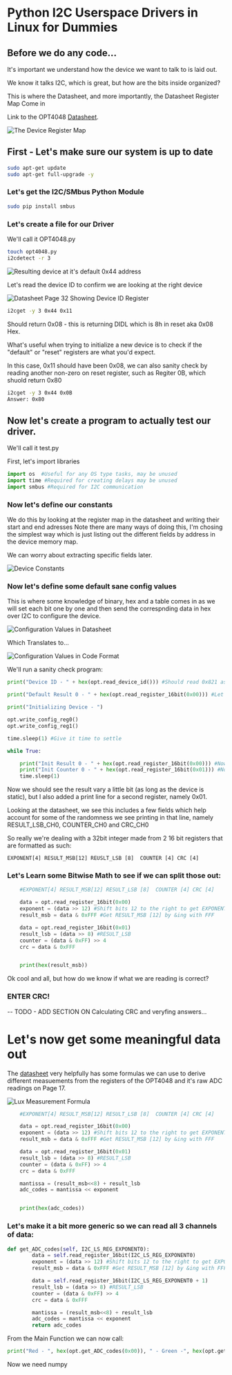 # Python I2C Userspace Drivers in Linux for Dummies

## Before we do any code...
It's important we understand how the device we want to talk to is laid out.

We know it talks I2C, which is great, but how are the bits inside organized?

This is where the Datasheet, and more importantly, the Datasheet Register Map Come in

Link to the OPT4048 [Datasheet](https://www.ti.com/lit/ds/symlink/opt4048.pdf). 

![The Device Register Map](Images/registerMap.png)

## First - Let's make sure our system is  up to date

```bash
sudo apt-get update
sudo apt-get full-upgrade -y
```

### Let's get  the I2C/SMbus Python Module

```bash
sudo pip install smbus
```

### Let's create a file for our Driver

We'll call it OPT4048.py

```bash
touch opt4048.py
i2cdetect -r 3 
```

![Resulting device at it's default 0x44 address](Images/i2cdetect.png)

Let's read the device ID to confirm we are looking at the right device

![Datasheet Page 32 Showing Device ID Register](Images/deviceID.png)

```bash
i2cget -y 3 0x44 0x11
```

Should return 0x08 - this is returning DIDL which is 8h in reset aka 0x08 Hex.

What's useful when trying to initialize a new device is to check if the "default" or "reset" registers are what you'd expect.

In this case, 0x11 should have been 0x08, we can also sanity check by reading another non-zero on reset register, such as Regiter 0B, which shuold return 0x80 
```bash
i2cget -y 3 0x44 0x0B
Answer: 0x80
```
## Now let's create a program to actually test our driver.

We'll call it test.py

First, let's import libraries

```python
import os  #Useful for any OS type tasks, may be unused
import time #Required for creating delays may be unused
import smbus #Required for I2C communication
```

### Now let's define our constants

We do this by looking at the register map in the datasheet and writing their start and end adresses
Note there are many ways of doing this, I'm chosing the simplest way which is just listing out the different fields by address in the device memory map.

We can worry about extracting specific fields later.

![Device Constants](Images/constants.png)

### Now let's define some default sane config values

This is where some knowledge of binary, hex and a table comes in as we will set each bit one by one and then send the correspnding data in hex over I2C to configure the device.

![Configuration Values in Datasheet](Images/datasheetRegValues.png)

Which Translates to...

![Configuration Values in Code Format](Images/configDataCode.png)

We'll run a sanity check program:

```python
print("Device ID - " + hex(opt.read_device_id())) #Should read 0x821 as per datasheet

print("Default Result 0 - " + hex(opt.read_register_16bit(0x00))) #Let's make sure we read a zero here

print("Initializing Device - ")

opt.write_config_reg0()
opt.write_config_reg1()

time.sleep(1) #Give it time to settle

while True:

    print("Init Result 0 - " + hex(opt.read_register_16bit(0x00))) #Now it should read non-zero
    print("Init Counter 0 - " + hex(opt.read_register_16bit(0x01))) #Now it should read non-zero
    time.sleep(1)
```

Now we should see the result vary a little bit (as long as the device is static), but I also added a print line for a second register, namely 0x01. 

Looking at the datasheet, we see this includes a few fields which help account for some of the randomness we see printing in that line, namely RESULT_LSB_CH0, COUNTER_CH0 and CRC_CH0

So really we're dealing with a 32bit integer made from 2 16 bit registers that are formatted as such:

```EXPONENT[4] RESULT_MSB[12] REUSLT_LSB [8]  COUNTER [4] CRC [4]```

### Let's Learn some Bitwise Math to see if we can split those out:


```python
    #EXPONENT[4] RESULT_MSB[12] RESULT_LSB [8]  COUNTER [4] CRC [4]

    data = opt.read_register_16bit(0x00)
    exponent = (data >> 12) #Shift bits 12 to the right to get EXPONENT[4]
    result_msb = data & 0xFFF #Get RESULT_MSB [12] by &ing with FFF

    data = opt.read_register_16bit(0x01)
    result_lsb = (data >> 8) #RESULT_LSB
    counter = (data & 0xFF) >> 4
    crc = data & 0xFFF


    print(hex(result_msb))
```

Ok cool and all, but how do we know if what we are reading is correct?

### ENTER CRC!

-- TODO - ADD SECTION ON Calculating CRC and veryfing answers...


# Let's now get some meaningful data out

The [datasheet](https://www.ti.com/lit/ds/symlink/opt4048.pdf) very helpfully has some formulas we can use to derive different measuements from the registers of the OPT4048 and it's raw ADC readings on Page 17. 

![Lux Measurement Formula](Images/luxmeasurement.png)

```python
    #EXPONENT[4] RESULT_MSB[12] RESULT_LSB [8]  COUNTER [4] CRC [4]

    data = opt.read_register_16bit(0x00)
    exponent = (data >> 12) #Shift bits 12 to the right to get EXPONENT[4]
    result_msb = data & 0xFFF #Get RESULT_MSB [12] by &ing with FFF

    data = opt.read_register_16bit(0x01)
    result_lsb = (data >> 8) #RESULT_LSB
    counter = (data & 0xFF) >> 4
    crc = data & 0xFFF

    mantissa = (result_msb<<8) + result_lsb
    adc_codes = mantissa << exponent 


    print(hex(adc_codes))
``` 

### Let's make it a bit more generic so we  can read all 3 channels of data:

```python
def get_ADC_codes(self, I2C_LS_REG_EXPONENT0):
        data = self.read_register_16bit(I2C_LS_REG_EXPONENT0)
        exponent = (data >> 12) #Shift bits 12 to the right to get EXPONENT[4]
        result_msb = data & 0xFFF #Get RESULT_MSB [12] by &ing with FFF

        data = self.read_register_16bit(I2C_LS_REG_EXPONENT0 + 1)
        result_lsb = (data >> 8) #RESULT_LSB
        counter = (data & 0xFF) >> 4
        crc = data & 0xFFF

        mantissa = (result_msb<<8) + result_lsb
        adc_codes = mantissa << exponent 
        return adc_codes
```


From the Main Function we can now call:  

```python
print("Red - ", hex(opt.get_ADC_codes(0x00)), " - Green -", hex(opt.get_ADC_codes(0x02)), " - Blue -", hex(opt.get_ADC_codes(0x04)))
```
     

Now we need numpy

